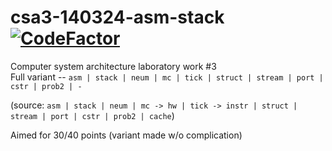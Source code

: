 # csa3-140324-asm-stack [![CodeFactor](https://www.codefactor.io/repository/github/zerumi/csa3-140324-asm-stack/badge)](https://www.codefactor.io/repository/github/zerumi/csa3-140324-asm-stack)

Computer system architecture laboratory work #3   
Full variant --
```asm | stack | neum | mc | tick | struct | stream | port | cstr | prob2 | -```

(source: ```asm | stack | neum | mc -> hw | tick -> instr | struct | stream | port | cstr | prob2 | cache```)

Aimed for 30/40 points (variant made w/o complication)
